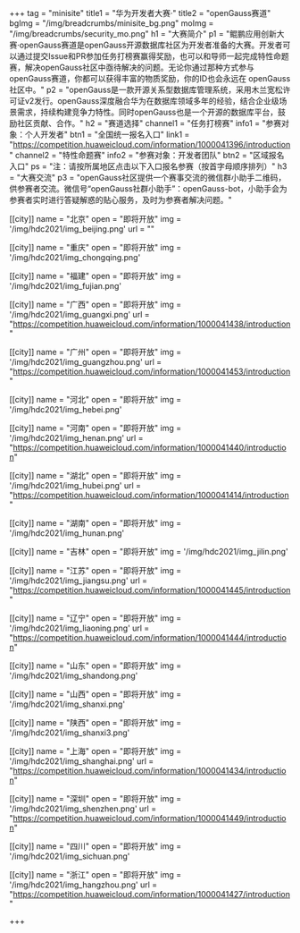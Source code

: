 +++
tag = "minisite"
title1 = "华为开发者大赛·"
title2 = "openGauss赛道"
bgImg = "/img/breadcrumbs/minisite_bg.png"
moImg = "/img/breadcrumbs/security_mo.png"
h1 = "大赛简介"
p1 = "鲲鹏应用创新大赛·openGauss赛道是openGauss开源数据库社区为开发者准备的大赛。开发者可以通过提交Issue和PR参加任务打榜赛赢得奖励，也可以和导师一起完成特性命题赛，解决openGauss社区中亟待解决的问题。无论你通过那种方式参与openGauss赛道，你都可以获得丰富的物质奖励，你的ID也会永远在 openGauss社区中。"
p2 = "openGauss是一款开源关系型数据库管理系统，采用木兰宽松许可证v2发行。openGauss深度融合华为在数据库领域多年的经验，结合企业级场景需求，持续构建竞争力特性。同时openGauss也是一个开源的数据库平台，鼓励社区贡献、合作。"
h2 = "赛道选择"
channel1 = "任务打榜赛"
info1 = "参赛对象：个人开发者"
btn1 = "全国统一报名入口"
link1 = "https://competition.huaweicloud.com/information/1000041396/introduction"
channel2 = "特性命题赛"
info2 = "参赛对象：开发者团队"
btn2 = "区域报名入口"
ps = "注：请按所属地区点击以下入口报名参赛（按首字母顺序排列）"
h3 = "大赛交流"
p3 = "openGauss社区提供一个赛事交流的微信群小助手二维码，供参赛者交流。微信号“openGauss社群小助手”：openGauss-bot，小助手会为参赛者实时进行答疑解惑的贴心服务，及时为参赛者解决问题。"

[[city]]
name = "北京"
open = "即将开放"
img = '/img/hdc2021/img_beijing.png'
url = ""

[[city]]
name = "重庆"
open = "即将开放"
img = '/img/hdc2021/img_chongqing.png'

[[city]]
name = "福建"
open = "即将开放"
img = '/img/hdc2021/img_fujian.png'

[[city]]
name = "广西"
open = "即将开放"
img = '/img/hdc2021/img_guangxi.png'
url = "https://competition.huaweicloud.com/information/1000041438/introduction"

[[city]]
name = "广州"
open = "即将开放"
img = '/img/hdc2021/img_guangzhou.png'
url = "https://competition.huaweicloud.com/information/1000041453/introduction"

[[city]]
name = "河北"
open = "即将开放"
img = '/img/hdc2021/img_hebei.png'

[[city]]
name = "河南"
open = "即将开放"
img = '/img/hdc2021/img_henan.png'
url = "https://competition.huaweicloud.com/information/1000041440/introduction"

[[city]]
name = "湖北"
open = "即将开放"
img = '/img/hdc2021/img_hubei.png'
url = "https://competition.huaweicloud.com/information/1000041414/introduction"

[[city]]
name = "湖南"
open = "即将开放"
img = '/img/hdc2021/img_hunan.png'

[[city]]
name = "吉林"
open = "即将开放"
img = '/img/hdc2021/img_jilin.png'

[[city]]
name = "江苏"
open = "即将开放"
img = '/img/hdc2021/img_jiangsu.png'
url = "https://competition.huaweicloud.com/information/1000041445/introduction"

[[city]]
name = "辽宁"
open = "即将开放"
img = '/img/hdc2021/img_liaoning.png'
url = "https://competition.huaweicloud.com/information/1000041444/introduction"

[[city]]
name = "山东"
open = "即将开放"
img = '/img/hdc2021/img_shandong.png'

[[city]]
name = "山西"
open = "即将开放"
img = '/img/hdc2021/img_shanxi.png'

[[city]]
name = "陕西"
open = "即将开放"
img = '/img/hdc2021/img_shanxi3.png'

[[city]]
name = "上海"
open = "即将开放"
img = '/img/hdc2021/img_shanghai.png'
url = "https://competition.huaweicloud.com/information/1000041434/introduction"

[[city]]
name = "深圳"
open = "即将开放"
img = '/img/hdc2021/img_shenzhen.png'
url = "https://competition.huaweicloud.com/information/1000041449/introduction"

[[city]]
name = "四川"
open = "即将开放"
img = '/img/hdc2021/img_sichuan.png'

[[city]]
name = "浙江"
open = "即将开放"
img = '/img/hdc2021/img_hangzhou.png'
url = "https://competition.huaweicloud.com/information/1000041427/introduction"


+++